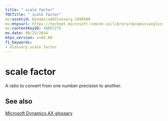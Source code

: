 ```yaml
---
title: " scale factor"
TOCTitle: " scale factor"
ms:assetid: DynamicsAXGlossary.1499589
ms:mtpsurl: https://technet.microsoft.com/en-us/library/dynamicsaxglossary.1499589(v=AX.60)
ms:contentKeyID: 36057275
ms.date: 08/25/2014
mtps_version: v=AX.60
f1_keywords:
- Glossary.scale factor
---
```


# scale factor

A ratio to convert from one number precision to another.

## See also

[Microsoft Dynamics AX glossary](glossary/microsoft-dynamics-ax-glossary.md)

  



